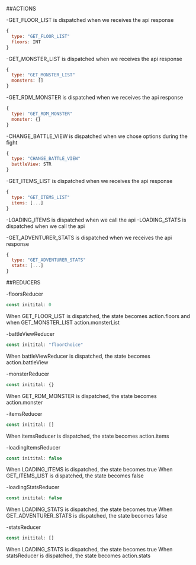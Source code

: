 ##ACTIONS


-GET_FLOOR_LIST is dispatched when we receives the api response
```javascript
{
  type: "GET_FLOOR_LIST"
  floors: INT
}
```

-GET_MONSTER_LIST is dispatched when we receives the api response
```javascript
{
  type: "GET_MONSTER_LIST"
  monsters: []
}
```

-GET_RDM_MONSTER is dispatched when we receives the api response
```javascript
{
  type: "GET_RDM_MONSTER"
  monster: {}
}
```

-CHANGE_BATTLE_VIEW is dispatched when we chose options during the fight
```javascript
{
  type: "CHANGE_BATTLE_VIEW"
  battleView: STR
}
```

-GET_ITEMS_LIST is dispatched when we receives the api response
```javascript
{
  type: "GET_ITEMS_LIST"
  items: [...]
}
```

-LOADING_ITEMS is dispatched when we call the api
-LOADING_STATS is dispatched when we call the api

-GET_ADVENTURER_STATS is dispatched when we receives the api response
```javascript
{
  type: "GET_ADVENTURER_STATS"
  stats: [...]
}
```


##REDUCERS

-floorsReducer
```javascript
const initital: 0
```
When GET_FLOOR_LIST is dispatched, the state becomes action.floors and when GET_MONSTER_LIST action.monsterList

-battleViewReducer
```javascript
const initital: "floorChoice"
```
When battleViewReducer is dispatched, the state becomes action.battleView

-monsterReducer
```javascript
const initital: {}
```
When GET_RDM_MONSTER is dispatched, the state becomes action.monster


-itemsReducer
```javascript
const initital: []
```
When itemsReducer is dispatched, the state becomes action.items

-loadingItemsReducer
```javascript
const initital: false
```
When LOADING_ITEMS is dispatched, the state becomes true
When GET_ITEMS_LIST is dispatched, the state becomes false

-loadingStatsReducer
```javascript
const initital: false
```
When LOADING_STATS is dispatched, the state becomes true
When GET_ADVENTURER_STATS is dispatched, the state becomes false

-statsReducer
```javascript
const initital: []
```
When LOADING_STATS is dispatched, the state becomes true
When statsReducer is dispatched, the state becomes action.stats
